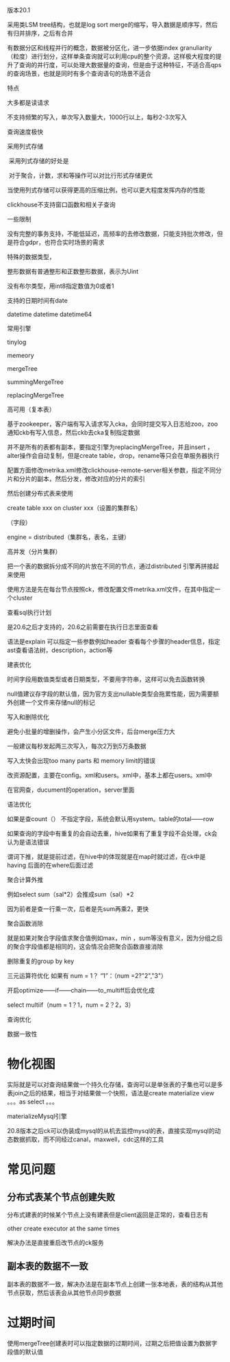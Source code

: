 版本20.1



采用类LSM tree结构，也就是log sort merge的缩写，导入数据是顺序写，然后有归并排序，之后有合并

有数据分区和线程并行的概念，数据被分区化，进一步依据index granuliarity（粒度）进行划分，这样单条查询就可以利用cpu的整个资源，这样极大程度的提升了查询的并行度，可以处理大数据量的查询，但是由于这种特征，不适合高qps的查询场景，也就是同时有多个查询语句的场景不适合



特点

大多都是读请求

不支持频繁的写入，单次写入数量大，1000行以上，每秒2-3次写入

查询速度极快

采用列式存储

​	采用列式存储的好处是

​		对于聚合，计数，求和等操作可以对比行形式存储更优

​		当使用列式存储可以获得更高的压缩比例，也可以更大程度发挥内存的性能

clickhouse不支持窗口函数和相关子查询







一些限制

没有完整的事务支持，不能低延迟，高频率的去修改数据，只能支持批次修改，但是符合gdpr，也符合实时场景的需求



特殊的数据类型，

整形数据有普通整形和正数整形数据，表示为Uint

没有布尔类型，用int8指定数值为0或者1

支持的日期时间有date

datetime datetime datetime64



常用引擎

tinylog

memeory

mergeTree

summingMergeTree

replacingMergeTree



高可用（复本表）

基于zookeeper，客户端有写入请求写入cka，会同时提交写入日志给zoo，zoo通知ckb有写入信息，然后ckb去cka复制指定数据

并不是所有的表都有副本，要指定引擎为replacingMergeTree，并且insert ，alter操作会自动复制，但是create table，drop，rename等只会在单服务器执行

配置方面修改metrika.xml修改clickhouse-remote-server相关参数，指定不同分片和分片的副本，然后分发，修改对应的分片的索引

然后创建分布式表来使用

create table  xxx  on cluster xxx（设置的集群名）

（字段）

engine = distributed（集群名，表名，主键）

高并发（分片集群）

把一个表的数据拆分成不同的片放在不同的节点，通过distributed 引擎再拼接起来使用

使用方法是先在每台节点按照ck，修改配置文件metrika.xml文件，在其中指定一个cluster

查看sql执行计划

是20.6之后才支持的，20.6之前需要在执行日志里面查看

语法是explain  可以指定一些参数例如header 查看每个步骤的header信息，指定ast查看语法树，description，action等



建表优化

时间字段用数值类型或者日期类型，不要用字符串，这样可以免去函数转换

null值建议存字段的默认值，因为官方支出nullable类型会拖累性能，因为需要额外创建一个文件来存储null的标记

写入和删除优化

避免小批量的增删操作，会产生小分区文件，后台merge压力大

一般建议每秒发起两三次写入，每次2万到5万条数据

写入太快会出现too many parts 和 memory limit的错误



改资源配置，主要在config。xml和users。xml中，基本上都在users。xml中

在官网查，ducument的operation，server里面

语法优化

如果是查count（） 不指定字段，系统会默认用system。table的total——row

如果查询的字段中有重复的会自动去重，hive如果有了重复字段不会处理，ck会认为是语法错误

谓词下推，就是提前过滤，在hive中的体现就是在map时就过滤，在ck中是having 后面的在where后面过滤

聚合计算外推

例如select  sum（sal*2）会推成sum（sal）*2

因为前者是查一行乘一次，后者是先sum再乘2，更快

聚合函数消除

就是如果对聚合字段值求聚合值例如max，min ，sum等没有意义，因为分组之后的聚合字段值都是相同的，这会情况会把聚合函数直接消除

删除重复的group by key

三元运算符优化  如果有 num = 1？ “1”：（num =2?"2","3"）

开启optimize——if——chain——to_multiff后会优化成

select  multiif（num = 1？1，num = 2？2，3）

查询优化

数据一致性

# 物化视图

实际就是可以对查询结果做一个持久化存储，查询可以是单张表的子集也可以是多表join之后的结果，相当于对结果做一个快照，语法是create materialize view 。。。as select 。。。

materializeMysql引擎

20.8版本之后ck可以伪装成mysql的从机去监控mysql的表，直接实现mysql的动态数据抓取，而不同经过canal，maxwell，cdc这样的工具

# 常见问题

## 分布式表某个节点创建失败

分布式建表的时候某个节点上没有建表但是client返回是正常的，查看日志有

other create executor at the same times

解决办法是直接重启改节点的ck服务

## 副本表的数据不一致

副本表的数据不一致，解决办法是在副本节点上创建一张本地表，表的结构从其他节点获取，然后该表会从其他节点同步数据

# 过期时间

使用mergeTree创建表时可以指定数据的过期时间，过期之后把值设置为数据字段值的默认值

